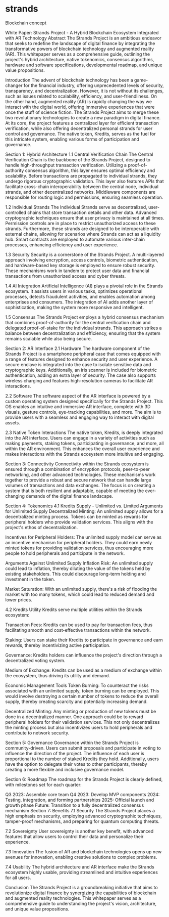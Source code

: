# strands
Blockchain concept

White Paper: Strands Project - A Hybrid Blockchain Ecosystem Integrated with AR Technology
Abstract
The Strands Project is an ambitious endeavor that seeks to redefine the landscape of digital finance by integrating the transformative powers of blockchain technology and augmented reality (AR). This whitepaper serves as a comprehensive guide, outlining the project's hybrid architecture, native tokenomics, consensus algorithms, hardware and software specifications, developmental roadmap, and unique value propositions.

Introduction
The advent of blockchain technology has been a game-changer for the financial industry, offering unprecedented levels of security, transparency, and decentralization. However, it is not without its challenges, such as issues related to scalability, efficiency, and user-friendliness. On the other hand, augmented reality (AR) is rapidly changing the way we interact with the digital world, offering immersive experiences that were once the stuff of science fiction. The Strands Project aims to merge these two revolutionary technologies to create a new paradigm in digital finance. At its core, the project features a centralized layer for efficient transaction verification, while also offering decentralized personal strands for user control and governance. The native token, Kredits, serves as the fuel for this intricate system, enabling various forms of participation and governance.

Section 1: Hybrid Architecture
1.1 Central Verification Chain
The Central Verification Chain is the backbone of the Strands Project, designed to handle high-throughput transaction verification. Utilizing a proof-of-authority consensus algorithm, this layer ensures optimal efficiency and scalability. Before transactions are propagated to individual strands, they undergo rigorous cryptographic validation. This layer also features APIs that facilitate cross-chain interoperability between the central node, individual strands, and other decentralized networks. Middleware components are responsible for routing logic and permissions, ensuring seamless operation.

1.2 Individual Strands
The Individual Strands serve as decentralized, user-controlled chains that store transaction details and other data. Advanced cryptographic techniques ensure that user privacy is maintained at all times. Permission controls are in place to restrict unauthorized access to these strands. Furthermore, these strands are designed to be interoperable with external chains, allowing for scenarios where Strands can act as a liquidity hub. Smart contracts are employed to automate various inter-chain processes, enhancing efficiency and user experience.

1.3 Security
Security is a cornerstone of the Strands Project. A multi-layered approach involving encryption, access controls, biometric authentication, and hardware-based key storage is employed to ensure robust security. These mechanisms work in tandem to protect user data and financial transactions from unauthorized access and cyber threats.

1.4 AI Integration
Artificial Intelligence (AI) plays a pivotal role in the Strands ecosystem. It assists users in various tasks, optimizes operational processes, detects fraudulent activities, and enables automation among enterprises and consumers. The integration of AI adds another layer of sophistication, making the system more responsive and intelligent.

1.5 Consensus
The Strands Project employs a hybrid consensus mechanism that combines proof-of-authority for the central verification chain and delegated proof-of-stake for the individual strands. This approach strikes a balance between decentralization and efficiency, ensuring that the system remains scalable while also being secure.

Section 2: AR Interface
2.1 Hardware
The hardware component of the Strands Project is a smartphone peripheral case that comes equipped with a range of features designed to enhance security and user experience. A secure enclave is integrated into the case to isolate sensitive data and cryptographic keys. Additionally, an iris scanner is included for biometric authentication, adding an extra layer of security. The case also supports wireless charging and features high-resolution cameras to facilitate AR interactions.

2.2 Software
The software aspect of the AR interface is powered by a custom operating system designed specifically for the Strands Project. This OS enables an intuitive and immersive AR interface, complete with 3D visuals, gesture controls, eye-tracking capabilities, and more. The aim is to provide users with a seamless and engaging way to interact with digital assets.

2.3 Native Token Interactions
The native token, Kredits, is deeply integrated into the AR interface. Users can engage in a variety of activities such as making payments, staking tokens, participating in governance, and more, all within the AR environment. This enhances the overall user experience and makes interactions with the Strands ecosystem more intuitive and engaging.

Section 3: Connectivity
Connectivity within the Strands ecosystem is ensured through a combination of encryption protocols, peer-to-peer networking, and other advanced technologies. These mechanisms work together to provide a robust and secure network that can handle large volumes of transactions and data exchanges. The focus is on creating a system that is both resilient and adaptable, capable of meeting the ever-changing demands of the digital finance landscape.

Section 4: Tokenomics
4.1 Kredits Supply - Unlimited vs. Limited
Arguments for Unlimited Supply
Decentralized Minting: An unlimited supply allows for a decentralized minting process. Tokens can be minted as rewards for peripheral holders who provide validation services. This aligns with the project's ethos of decentralization.

Incentives for Peripheral Holders: The unlimited supply model can serve as an incentive mechanism for peripheral holders. They could earn newly minted tokens for providing validation services, thus encouraging more people to hold peripherals and participate in the network.

Arguments Against Unlimited Supply
Inflation Risk: An unlimited supply could lead to inflation, thereby diluting the value of the tokens held by existing stakeholders. This could discourage long-term holding and investment in the token.

Market Saturation: With an unlimited supply, there's a risk of flooding the market with too many tokens, which could lead to reduced demand and lower prices.

4.2 Kredits Utility
Kredits serve multiple utilities within the Strands ecosystem:

Transaction Fees: Kredits can be used to pay for transaction fees, thus facilitating smooth and cost-effective transactions within the network.

Staking: Users can stake their Kredits to participate in governance and earn rewards, thereby incentivizing active participation.

Governance: Kredits holders can influence the project's direction through a decentralized voting system.

Medium of Exchange: Kredits can be used as a medium of exchange within the ecosystem, thus driving its utility and demand.

Economic Management Tools
Token Burning: To counteract the risks associated with an unlimited supply, token burning can be employed. This would involve destroying a certain number of tokens to reduce the overall supply, thereby creating scarcity and potentially increasing demand.

Decentralized Minting: Any minting or production of new tokens must be done in a decentralized manner. One approach could be to reward peripheral holders for their validation services. This not only decentralizes the minting process but also incentivizes users to hold peripherals and contribute to network security.

Section 5: Governance
Governance within the Strands Project is community-driven. Users can submit proposals and participate in voting to influence the direction of the project. The influence of each user is proportional to the number of staked Kredits they hold. Additionally, users have the option to delegate their votes to other participants, thereby creating a more flexible and inclusive governance model.

Section 6: Roadmap
The roadmap for the Strands Project is clearly defined, with milestones set for each quarter:

Q3 2023: Assemble core team
Q4 2023: Develop MVP components
2024: Testing, integration, and forming partnerships
2025: Official launch and growth phase
Future: Transition to a fully decentralized consensus mechanism
Section 7: Benefits
7.1 Security
The Strands Project places a high emphasis on security, employing advanced cryptographic techniques, tamper-proof mechanisms, and preparing for quantum computing threats.

7.2 Sovereignty
User sovereignty is another key benefit, with advanced features that allow users to control their data and personalize their experience.

7.3 Innovation
The fusion of AR and blockchain technologies opens up new avenues for innovation, enabling creative solutions to complex problems.

7.4 Usability
The hybrid architecture and AR interface make the Strands ecosystem highly usable, providing streamlined and intuitive experiences for all users.

Conclusion
The Strands Project is a groundbreaking initiative that aims to revolutionize digital finance by synergizing the capabilities of blockchain and augmented reality technologies. This whitepaper serves as a comprehensive guide to understanding the project's vision, architecture, and unique value propositions.



